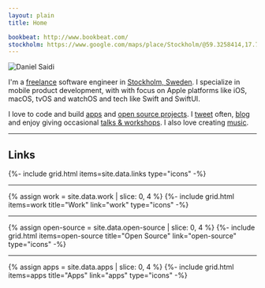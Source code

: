 ```yaml
---
layout: plain
title: Home

bookbeat: http://www.bookbeat.com/
stockholm: https://www.google.com/maps/place/Stockholm/@59.3258414,17.70188,10z/data=!3m1!4b1!4m5!3m4!1s0x465f763119640bcb:0xa80d27d3679d7766!8m2!3d59.3293235!4d18.0685808
---
```


<div class="home">
  <main class="page-content" aria-label="Content">
    <div class="wrapper">
      <section>
        <div>
          <img class="avatar" src="/assets/avatar.jpg" alt="Daniel Saidi" />
        </div>
        <div>
          <p>
            I'm a <a href="work">freelance</a> software engineer in <a href="{{page.stockholm}}">Stockholm, Sweden</a>. I specialize in mobile product development, with with focus on Apple
            platforms like iOS, macOS, tvOS and watchOS and tech like Swift and SwiftUI.
          </p>
          <p>
            I love to code and build <a href="apps">apps</a> and <a href="open-source">open source projects</a>. I <a href="{{site.twitter_url}}">tweet</a> often, <a href="blog">blog</a> and enjoy giving occasional <a href="talks">talks & workshops</a>. I also love creating <a href="music">music</a>.
          </p>
        </div>
      </section>
      <hr />
      <section class="links">
        <h2>Links</h2>
        {%- include grid.html items=site.data.links type="icons" -%}
      </section>
      <hr />
      <section class="work">
        {% assign work = site.data.work | slice: 0, 4 %}
        {%- include grid.html items=work title="Work" link="work" type="icons" -%}
      </section>
      <hr />
      <section class="open-source">
        {% assign open-source = site.data.open-source | slice: 0, 4 %}
        {%- include grid.html items=open-source title="Open Source" link="open-source" type="icons" -%}
      </section>
      <hr />
      <section class="apps">
        {% assign apps = site.data.apps | slice: 0, 4 %}
        {%- include grid.html items=apps title="Apps" link="apps" type="icons" -%}
      </section>
    </div>
  </main>
</div>